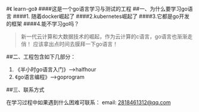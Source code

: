 #《 learn-go》
####这是一个go语言学习与测试的工程
##一、为什么要学习go语言
####1. 随着docker崛起了
####2.kubernetes崛起了
####3.它都是go开发的框架
####4.能不学习go吗？
>新一代云计算和大数据技术的崛起，作为云计算的c语言，go语言也渐渐走俏！
 应该拿出点时间去膜拜一下go语言！
 

##二、工程包含如下几部分：
>
  1. 《半小时go语言入门》-->halfhour
  2. 《go语言编程》-->goprogram
  
##三、联系方式
>
 在学习过程中如果遇到什么困难可联系：
 email: 2818461312@qq.com
  